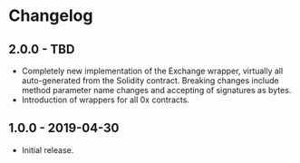 # Changelog

## 2.0.0 - TBD

-   Completely new implementation of the Exchange wrapper, virtually all auto-generated from the Solidity contract. Breaking changes include method parameter name changes and accepting of signatures as bytes.
-   Introduction of wrappers for all 0x contracts.

## 1.0.0 - 2019-04-30

-   Initial release.
